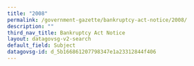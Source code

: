 ```yaml
---
title: "2008"
permalink: /government-gazette/bankruptcy-act-notice/2008/
description: ""
third_nav_title: Bankruptcy Act Notice
layout: datagovsg-v2-search
default_field: Subject
datagovsg-id: d_5b166861207798347e1a23312844f406
---
```

